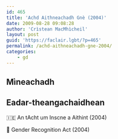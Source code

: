 ```yaml
---
id: 465
title: 'Achd Aithneachadh Gnè (2004)'
date: 2009-08-28 09:08:28
author: 'Crìstean MacMhìcheil'
layout: post
guid: 'https://faclair.lgbt/?p=465'
permalink: /achd-aithneachadh-gne-2004/
categories:
    - gd
---
```


## Mìneachadh

## Eadar-theangachaidhean

&#x1f1ee;&#x1f1ea; An tAcht um Inscne a Aithint (2004)

&#x1f3f4;&#xe0067;&#xe0062;&#xe0065;&#xe006e;&#xe0067;&#xe007f; Gender Recognition Act (2004)